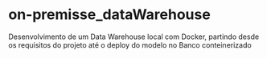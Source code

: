 # on-premisse_dataWarehouse
Desenvolvimento de um Data Warehouse local com Docker, partindo desde os requisitos do projeto até o deploy do modelo no Banco conteinerizado

